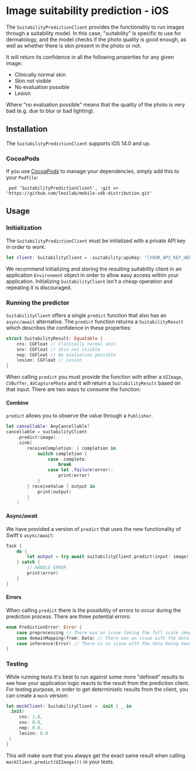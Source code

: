 # Image suitability prediction - iOS

The `SuitabilityPredictionClient` provides the functionality to run images through a suitability model.
In this case, "suitability" is specific to use for dermatology, and the model checks if the photo quality is good enough, as well as whether there is skin present in the photo or not.

It will return its confidence in all the following properties for any given image:
* Clinically normal skin
* Skin not visible
* No evaluation possible
* Lesion

Where "no evaluation possible" means that the quality of the photo is very bad (e.g. due to blur or bad lighting).

## Installation

The `SuitabilityPredictionClient` supports iOS 14.0 and up.

### CocoaPods

If you use [CocoaPods](https://cocoapods.org/) to manage your dependencies, simply add this to your `Podfile`:

```
 pod 'SuitabilityPredictionClient', :git => 'https://github.com/leoilab/mobile-sdk-distribution.git'
```

## Usage

### Initialization

The `SuitabilityPredictionClient` must be initialized with a private API key in order to work:

```swift
let client: SuitabilityClient = .suitability(apiKey: "[YOUR_API_KEY_HERE]")
```

We recommend initializing and storing the resulting suitability client in an application `Environment` object in order to allow easy access within your application. Initializing `SuitabilityClient` isn't a cheap operation and repeating it is discouraged.

### Running the predictor

`SuitabilityClient` offers a single `predict` function that also has an `async/await` alternative. The `predict` function returns a `SuitabilityResult` which describes the confidence in these properties:

```swift
struct SuitabilityResult: Equatable {
    cns: CGFloat // Clinically normal skin
    snv: CGFloat // Skin not visible
    nep: CGFloat // No evaluation possible
    lesion: CGFloat // Lesion
}
```

When calling `predict` you must provide the function with either a `UIImage`, `CVBuffer`, `AVCapturePhoto` and it will return a `SuitabilityResult` based on that input. There are two ways to consume the function:

#### Combine

`predict` allows you to observe the value through a `Publisher`.

```swift
let cancellable: AnyCancellable?
cancellable = suitabilityClient
    .predict(image)
    .sink(
        receiveCompletion: { completion in 
            switch completion {
                case .complete:
                    break
                case let .failure(error):
                    print(error)
            }
        } receiveValue { output in 
            print(output)
        }
    )
```

#### Async/await

We have provided a version of `predict` that uses the new functionality of Swift's `async/await`:

```swift
Task {
    do {
        let output = try await suitabilityClient.predict(input: image)
    } catch {
        // HANDLE ERROR
        print(error)
    }    
}
```

#### Errors

When calling `predict` there is the possibility of errors to occur during the prediction process.
There are three potential errors:

```swift
enum PredictionError: Error {
    case preprocessing // There was an issue taking the full scale image and downsampling to the models desired dimensions
    case domainMapping(from: Data) // There was an issue with the data returned from the model mapping it to `SuitabilityResult`
    case inference(Error) // There is an issue with the data being handed to the model running the prediction
}
```

### Testing

While running tests it's best to run against some more "defined" results to see how your application logic reacts to the result from the prediction client.
For testing purpose, in order to get deterministic results from the client, you can create a `mock` version:

```swift
let mockClient: SuitabilityClient = .init { _ in 
 .init(
     cns: 1.0,
     snv: 0.0,
     nep: 0.0,
     lesion: 0.0
 )
}
```

This will make sure that you always get the exact same result when calling `mockClient.predict(UIImage())` in your tests.
